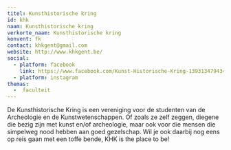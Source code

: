 ```yaml
---
titel: Kunsthistorische kring
id: khk
naam: Kunsthistorische kring
verkorte_naam: Kunsthistorische kring
konvent: fk
contact: khkgent@gmail.com
website: http://www.khkgent.be/
social:
  - platform: facebook
    link: https://www.facebook.com/Kunst-Historische-Kring-1393134794349013/timeline/
  - platform: instagram
themas:
  -  faculteit
---
```


De Kunsthistorische Kring is een vereniging voor de studenten van de Archeologie en de Kunstwetenschappen. Of zoals ze zelf zeggen, diegene die bezig zijn met kunst en/of archeologie, maar ook voor die mensen die simpelweg nood hebben aan goed gezelschap. Wil je ook daarbij nog eens op reis gaan met een toffe bende, KHK is the place to be!
